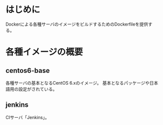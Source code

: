 # はじめに

Dockerによる各種サーバのイメージをビルドするためのDockerfileを提供する。

# 各種イメージの概要

## centos6-base
各種サーバの基本となるCentOS 6.xのイメージ。
基本となるパッケージや日本語用の設定がされている。

## jenkins
CIサーバ「Jenkins」。

